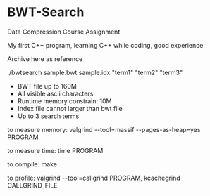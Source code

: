 # BWT-Search
Data Compression Course Assignment

My first C++ program, learning C++ while coding, good experience

Archive here as reference

./bwtsearch sample.bwt sample.idx "term1" "term2" "term3"

- BWT file up to 160M
- All visible ascii characters
- Runtime memory constrain: 10M
- Index file cannot larger than bwt file
- Up to 3 search terms

to measure memory:
valgrind --tool=massif --pages-as-heap=yes PROGRAM

to measure time:
time PROGRAM

to compile:
make

to profile:
valgrind --tool=callgrind PROGRAM, kcachegrind CALLGRIND_FILE
